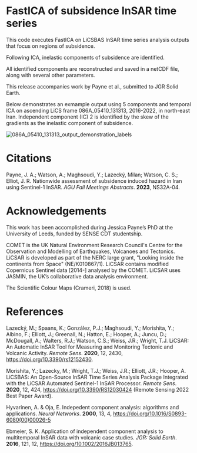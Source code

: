 # FastICA of subsidence InSAR time series

This code executes FastICA on LiCSBAS InSAR time series analysis outputs that focus on regions of subsidence.

Following ICA, inelastic components of subsidence are identified.

All identified components are reconstructed and saved in a netCDF file, along with several other parameters.

This release accompanies work by Payne et al., submitted to JGR Solid Earth.

Below demonstrates an exmample output using 5 components and temporal ICA on ascending LiCS frame 086A_05410_131313, 2016-2022, in north-east Iran.
Independent component (IC) 2 is identified by the skew of the gradients as the inelastic component of subsidence.

![086A_05410_131313_output_demonstration_labels](https://github.com/user-attachments/assets/94d8b57f-e5f8-4a3e-b5c5-9bde9ddf06b5)

# Citations
Payne, J. A.; Watson, A.; Maghsoudi, Y.; Lazecký, Milan; Watson, C. S.; Elliot, J. R. Nationwide assessment of subsidence induced hazard in Iran using Sentinel-1 InSAR. *AGU Fall Meetings Abstracts*. **2023**, NS32A-04.

# Acknowledgements
This work has been accomplished during Jessica Payne’s PhD at the University of Leeds, funded by SENSE CDT studentship.

COMET is the UK Natural Environment Research Council's Centre for the Observation and Modelling of Earthquakes, Volcanoes and Tectonics. LiCSAR is developed as part of the NERC large grant, "Looking inside the continents from Space" (NE/K010867/1). LiCSAR contains modified Copernicus Sentinel data [2014-] analysed by the COMET. LiCSAR uses JASMIN, the UK’s collaborative data analysis environment.

The Scientific Colour Maps (Crameri, 2018) is used.

# References
Lazecký, M.; Spaans, K.; González, P.J.; Maghsoudi, Y.; Morishita, Y.; Albino, F.; Elliott, J.; Greenall, N.; Hatton, E.; Hooper, A.; Juncu, D.; McDougall, A.; Walters, R.J.; Watson, C.S.; Weiss, J.R.; Wright, T.J. LiCSAR: An Automatic InSAR Tool for Measuring and Monitoring Tectonic and Volcanic Activity. *Remote Sens*. **2020**, 12, 2430, https://doi.org/10.3390/rs12152430.

Morishita, Y.; Lazecky, M.; Wright, T.J.; Weiss, J.R.; Elliott, J.R.; Hooper, A. LiCSBAS: An Open-Source InSAR Time Series Analysis Package Integrated with the LiCSAR Automated Sentinel-1 InSAR Processor. *Remote Sens*. **2020**, 12, 424, https://doi.org/10.3390/RS12030424 (Remote Sensing 2022 Best Paper Award).

Hyvarinen, A. & Oja, E. Indepedent component analysis: algorithms and applications. *Neural Networks*. **2000**, 13, 4, https://doi.org/10.1016/S0893-6080(00)00026-5

Ebmeier, S. K. Application of independent component analysis to multitemporal InSAR data with volcanic case studies. *JGR: Solid Earth*. **2016**, 121, 12, https://doi.org/10.1002/2016JB013765.
